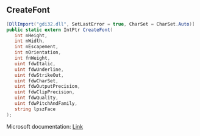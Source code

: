 ## CreateFont

```csharp
[DllImport("gdi32.dll", SetLastError = true, CharSet = CharSet.Auto)]
public static extern IntPtr CreateFont(
   int nHeight,
   int nWidth,
   int nEscapement,
   int nOrientation,
   int fnWeight,
   uint fdwItalic,
   uint fdwUnderline,
   uint fdwStrikeOut,
   uint fdwCharSet,
   uint fdwOutputPrecision,
   uint fdwClipPrecision,
   uint fdwQuality,
   uint fdwPitchAndFamily,
   string lpszFace
);
```

Microsoft documentation: [Link](https://docs.microsoft.com/en-us/windows/win32/api/wingdi/nf-wingdi-createfonta)
